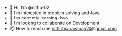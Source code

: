 - 👋 Hi, I’m @nithu-02
- 👀 I’m interested in problem solving and Java
- 🌱 I’m currently learning Java
- 💞️ I’m looking to collaborate on Development
- 📫 How to reach me nithishsaravanan24@gmail.com

<!---
nithu-02/nithu-02 is a ✨ special ✨ repository because its `README.md` (this file) appears on your GitHub profile.
You can click the Preview link to take a look at your changes.
--->
